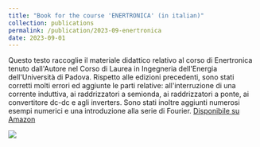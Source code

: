 ```yaml
---
title: "Book for the course 'ENERTRONICA' (in italian)"
collection: publications
permalink: /publication/2023-09-enertronica
date: 2023-09-01
---
```


Questo testo raccoglie il materiale didattico relativo al corso di Enertronica
tenuto dall'Autore nel Corso di Laurea in Ingegneria dell'Energia
dell'Università di Padova. Rispetto alle edizioni precedenti, sono stati
corretti molti errori ed aggiunte le parti relative: all'interruzione di
una corrente induttiva, ai raddrizzatori a semionda, ai raddrizzatori a ponte,
ai convertitore dc-dc e agli inverters. Sono stati inoltre aggiunti numerosi
esempi numerici e una introduzione alla serie di Fourier.
<a href='https://amzn.eu/d/9JGBEV8'>Disponibile su Amazon</a>

<image src='/images/enertronica-23.jpg' />
